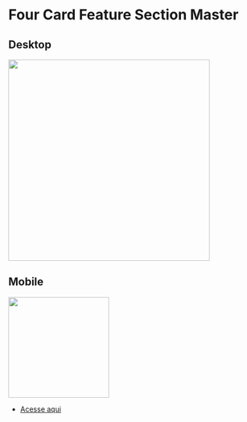 # Four Card Feature Section Master

## Desktop

<img src='https://cdn.discordapp.com/attachments/920032936823238658/939591030540468294/unknown.png' width='400px'>

## Mobile

<img src='https://cdn.discordapp.com/attachments/920032936823238658/939591261000716288/unknown.png' width='200px'>

- [Acesse aqui](https://eduardohoths.github.io/front-end-mentor/four-card-feature-section-master/)
